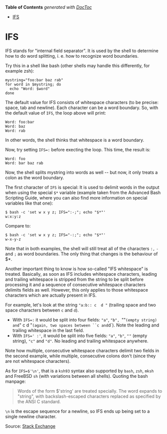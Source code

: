 <!-- START doctoc generated TOC please keep comment here to allow auto update -->
<!-- DON'T EDIT THIS SECTION, INSTEAD RE-RUN doctoc TO UPDATE -->
**Table of Contents**  *generated with [DocToc](https://github.com/thlorenz/doctoc)*

- [IFS](#ifs)

<!-- END doctoc generated TOC please keep comment here to allow auto update -->

# IFS

IFS stands for "internal field separator". It is used by the shell to determine how to do word splitting, i. e. how to recognize word boundaries.

Try this in a shell like bash (other shells may handle this differently, for example zsh):

```
mystring="foo:bar baz rab"
for word in $mystring; do
  echo "Word: $word"
done
```

The default value for IFS consists of whitespace characters (to be precise: space, tab and newline). Each character can be a word boundary. So, with the default value of `IFS`, the loop above will print:

```
Word: foo:bar
Word: baz
Word: rab
```

In other words, the shell thinks that whitespace is a word boundary.

Now, try setting `IFS=:` before execting the loop. This time, the result is:

```
Word: foo
Word: bar baz rab
```

Now, the shell splits mystring into words as well -- but now, it only treats a colon as the word boundary.

The first character of `IFS` is special: It is used to delimit words in the output when using the special `$*` variable (example taken from the Advanced Bash Scripting Guide, where you can also find more information on special variables like that one):

```
$ bash -c 'set w x y z; IFS=":-;"; echo "$*"'
w:x:y:z
```

Compare to:

```
$ bash -c 'set w x y z; IFS="-:;"; echo "$*"'
w-x-y-z
```

Note that in both examples, the shell will still treat all of the characters `:,` `-` and `;` as word boundaries. The only thing that changes is the behaviour of $*.

Another important thing to know is how so-called "IFS whitespace" is treated. Basically, as soon as IFS includes whitespace characters, leading and trailing whitespace is stripped from the string to be split before processing it and a sequence of consecutive whitespace characters delimits fields as well. However, this only applies to those whitespace characters which are actually present in IFS.

For example, let's look at the string `"a:b:: c  d "` (trailing space and two space characters between `c` and `d`).

* With `IFS=:` it would be split into four fields: `"a"`, `"b", `""` (empty string) and `" c  d "` (again, two spaces between ``c and `d`). Note the leading and trailing whitespace in the last field. 
* With `IFS=' :'`, it would be split into five fields: `"a"`, `"b"`, `""` (empty string), `"c"` and `"d"`. No leading and trailing whitespace anywhere.

Note how multiple, consecutive whitespace characters delimit two fields in the second example, while multiple, consecutive colons don't (since they are not whitespace characters).

As for `IFS=$'\n'`, that is a `ksh93` syntax also supported by `bash`, `zsh`, `mksh` and FreeBSD `sh` (with variations between all shells). Quoting the bash manpage:

> Words of the form $'string' are treated specially. The word expands to "string", with backslash-escaped characters replaced as specified by the ANSI C standard.

`\n` is the escape sequence for a newline, so IFS ends up being set to a single newline character.


Source: [Stack Exchange](http://unix.stackexchange.com/a/184867)
